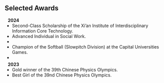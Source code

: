 ## Selected Awards

<h4 style="margin:0 10px 0;">2024</h4>

<ul style="margin:0 0 5px;">
  <li><a><autocolor>Second-Class Scholarship of the Xi’an Institute of Interdisciplinary Information Core Technology.</autocolor></a></li>
  <li><a><autocolor>Advanced Individual in Social Work.</autocolor></a><li> 
  <li><a><autocolor>Champion of the Softball (Slowpitch Division) at the Capital Universities Games.</autocolor></a><li> 
</ul>

<h4 style="margin:0 10px 0;">2023</h4>

<ul style="margin:0 0 5px;">
  <li><a><autocolor>Gold winner of the 39th Chinese Physics Olympics.</autocolor></a></li>
  <li><a><autocolor>Best Girl of the 39nd Chinese Physics Olympics.</autocolor></a></li>
</ul>

